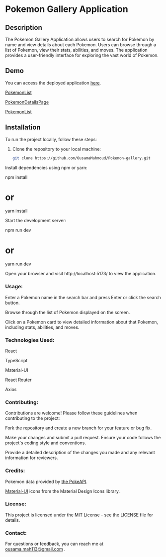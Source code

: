 # Pokemon Gallery Application

## Description
The Pokemon Gallery Application allows users to search for Pokemon by name and view details about each Pokemon.
Users can browse through a list of Pokemon, view their stats, abilities, and moves.
The application provides a user-friendly interface for exploring the vast world of Pokemon.

## Demo
You can access the deployed application [here](https://pokemon-gallery-cu8a.vercel.app/).

[PokemonList](https://github.com/OusamaMahmoud/Pokemon-gallery/blob/main/public/PokemonImages/pokemonsList.png)

[PokemonDetailsPage](https://github.com/OusamaMahmoud/Pokemon-gallery/blob/main/public/PokemonImages/pokemonDetailsPage.png)

[PokemonList](https://github.com/OusamaMahmoud/Pokemon-gallery/blob/main/public/PokemonImages/pokemonsList.png)


## Installation
To run the project locally, follow these steps:

1. Clone the repository to your local machine:
   ```bash
   git clone https://github.com/OusamaMahmoud/Pokemon-gallery.git

Install dependencies using npm or yarn:

npm install
# or
yarn install

Start the development server:

npm run dev 
# or
yarn run dev

Open your browser and visit  http://localhost:5173/ to view the application.

### Usage:
Enter a Pokemon name in the search bar and press Enter or click the search button.

Browse through the list of Pokemon displayed on the screen.

Click on a Pokemon card to view detailed information about that Pokemon, including stats, abilities, and moves.

### Technologies Used:
React

TypeScript

Material-UI

React Router

Axios

### Contributing:
Contributions are welcome! Please follow these guidelines when contributing to the project:

Fork the repository and create a new branch for your feature or bug fix.

Make your changes and submit a pull request. Ensure your code follows the project's coding style and conventions.

Provide a detailed description of the changes you made and any relevant information for reviewers.

### Credits:
Pokemon data provided by [the PokeAPI](https://pokeapi.co/).

[Material-UI](https://mui.com/material-ui/material-icons/) icons from the Material Design Icons library.

### License:
This project is licensed under the [MIT](https://opensource.org/license/mit) License - see the LICENSE file for details.

### Contact:
For questions or feedback, you can reach me at ousama.mah113@gmail.com .
